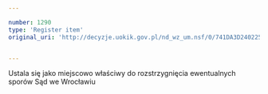 ```yaml
---

number: 1290
type: 'Register item'
original_uri: 'http://decyzje.uokik.gov.pl/nd_wz_um.nsf/0/741DA3D240225B05C12573C600356652?OpenDocument'


---
```


Ustala się jako miejscowo właściwy do rozstrzygnięcia ewentualnych sporów Sąd we Wrocławiu
